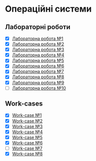 # Операційні системи

## Лабораторні роботи

- [x] [Лабораторна робота №1](/labs/1.md)
- [x] [Лабораторна робота №2](/labs/2.md)
- [x] [Лабораторна робота №3](/labs/3.md)
- [x] [Лабораторна робота №4](/labs/4.md)
- [x] [Лабораторна робота №5](/labs/5.md)
- [x] [Лабораторна робота №6](/labs/6.md)
- [x] [Лабораторна робота №7](/labs/7.md)
- [x] [Лабораторна робота №8](/labs/8.md)
- [x] [Лабораторна робота №9](/labs/9.md)
- [ ] [Лабораторна робота №10](/labs/10.md)

## Work-cases

- [x] [Work-case №1](/workcases/1.md)
- [x] [Work-case №2](/workcases/2.md)
- [x] [Work-case №3](/workcases/3.md)
- [x] [Work-case №4](/workcases/4.md)
- [x] [Work-case №5](/workcases/5.md)
- [x] [Work-case №6](/workcases/6.md)
- [ ] [Work-case №7](/workcases/7.md)
- [x] [Work-case №8](/workcases/8.md)
